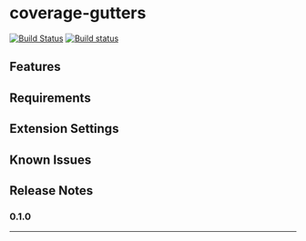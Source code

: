 # coverage-gutters
[![Build Status](https://travis-ci.org/ryanluker/vscode-coverage-gutters.svg?branch=master)](https://travis-ci.org/ryanluker/vscode-coverage-gutters)
[![Build status](https://ci.appveyor.com/api/projects/status/8vb8t787frcqtrm7?svg=true)](https://ci.appveyor.com/project/ryanluker/vscode-coverage-gutters)

## Features

## Requirements

## Extension Settings

## Known Issues

## Release Notes

### 0.1.0

-----------------------------------------------------------------------------------------------------------